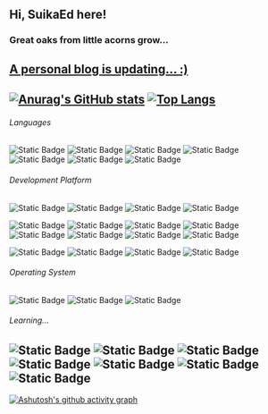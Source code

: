 ## Hi, SuikaEd here!  
### Great oaks from little acorns grow...  
[A personal blog is updating... :)](https://suikaed.github.io/WebsiteMain/)  
-------
<!--
![Metrics](https://metrics.lecoq.io/SuikaEd?template=classic&base.community=0&base.repositories=0&base.metadata=0&isocalendar=1&base=header%2C%20activity%2C%20community%2C%20repositories%2C%20metadata&base.indepth=false&base.hireable=false&base.skip=false&isocalendar=false&isocalendar.duration=half-year&config.timezone=Asia%2FShanghai)  
-------
-->
[![Anurag's GitHub stats](https://github-readme-stats.vercel.app/api?username=SuikaEd&count_private=true&theme=bear&count_private=true)](https://github.com/SuikaEd/github-readme-stats)
[![Top Langs](https://github-readme-stats.vercel.app/api/top-langs/?username=SuikaEd&layout=compact&theme=bear&hide=scss,shaderlab&count_private=true)](https://github.com/SuikaEd/github-readme-stats)  
-------
###### Languages  
![Static Badge](https://img.shields.io/badge/Python-3776AB?logo=python&logoColor=FFFFFF)
![Static Badge](https://img.shields.io/badge/C%23-512BD4?logo=csharp&logoColor=FFFFFF)
![Static Badge](https://img.shields.io/badge/C%2B%2B-00599C?logo=cplusplus&logoColor=FFFFFF)
![Static Badge](https://img.shields.io/badge/Java%2FKotlin-7F52FF?logo=kotlin&logoColor=FFFFFF)
![Static Badge](https://img.shields.io/badge/HTML-E34F26?logo=html5&logoColor=FFFFFF)
![Static Badge](https://img.shields.io/badge/Markdown-000000?logo=markdown&logoColor=FFFFFF)
![Static Badge](https://img.shields.io/badge/VHDL-ED1C24?logo=amd&logoColor=FFFFFF)  

###### Development Platform  
![Static Badge](https://img.shields.io/badge/GitHub-181717?logo=github&logoColor=FFFFFF)
![Static Badge](https://img.shields.io/badge/Gitee-C71D23?logo=gitee&logoColor=FFFFFF)
![Static Badge](https://img.shields.io/badge/Notion-000000?logo=notion&logoColor=FFFFFF)
![Static Badge](https://img.shields.io/badge/Trello-0052CC?logo=trello&logoColor=FFFFFF)  

![Static Badge](https://img.shields.io/badge/MATLAB-000000?logo=matrix&logoColor=FFFFFF)
![Static Badge](https://img.shields.io/badge/Unity-FFFFFF?logo=unity&logoColor=000000)
![Static Badge](https://img.shields.io/badge/KeilStudioCloud-03234B?logo=stmicroelectronics&logoColor=FFFFFF)
![Static Badge](https://img.shields.io/badge/PyCharm-000000?logo=pycharm&logoColor=FFFFFF)
![Static Badge](https://img.shields.io/badge/Anaconda-44A833?logo=anaconda&logoColor=FFFFFF)
![Static Badge](https://img.shields.io/badge/XCode-147EFB?logo=xcode&logoColor=FFFFFF)
![Static Badge](https://img.shields.io/badge/VisualStudio-5C2D91?logo=visualstudio&logoColor=FFFFFF)
![Static Badge](https://img.shields.io/badge/AndroidStudio-3DDC84?logo=androidstudio&logoColor=FFFFFF)  

![Static Badge](https://img.shields.io/badge/DreamWeaver-FF61F6?logo=adobedreamweaver&logoColor=FFFFFF)
![Static Badge](https://img.shields.io/badge/LightRoomClassic-31A8FF?logo=adobelightroomclassic&logoColor=FFFFFF)
![Static Badge](https://img.shields.io/badge/AffinityPhoto-7E4DD2?logo=affinityphoto&logoColor=FFFFFF)
![Static Badge](https://img.shields.io/badge/PremierePro-9999FF?logo=adobepremierepro&logoColor=FFFFFF)  

###### Operating System  
![Static Badge](https://img.shields.io/badge/Ubuntu-E95420?logo=ubuntu&logoColor=FFFFFF)
![Static Badge](https://img.shields.io/badge/MacOS-000000?logo=apple&logoColor=FFFFFF)
![Static Badge](https://img.shields.io/badge/Windows10-0078D4?logo=windows10&logoColor=FFFFFF)  
###### Learning...  
![Static Badge](https://img.shields.io/badge/TensorFlow-FF6F00?logo=tensorflow&logoColor=FFFFFF)
![Static Badge](https://img.shields.io/badge/ML&AI-EE4C2C?logo=pytorch&logoColor=FFFFFF)
![Static Badge](https://img.shields.io/badge/JavaScript-F7DF1E?logo=javascript&logoColor=FFFFFF)
![Static Badge](https://img.shields.io/badge/CSS-1572B6?logo=css3&logoColor=FFFFFF)
![Static Badge](https://img.shields.io/badge/Lua-2C2D72?logo=lua&logoColor=FFFFFF)
![Static Badge](https://img.shields.io/badge/Rust-000000?logo=rust&logoColor=FFFFFF)
![Static Badge](https://img.shields.io/badge/Sketch-F7B500?logo=sketch&logoColor=FFFFFF)  
-------
[![Ashutosh's github activity graph](https://github-readme-activity-graph.vercel.app/graph?username=SuikaEd&theme=react-dark&height=400&hide_border=true)](https://github.com/SuikaEd/github-readme-activity-graph)
<!--
**SuikaEd/SuikaEd** is a ✨ _special_ ✨ repository because its `README.md` (this file) appears on your GitHub profile.

Here are some ideas to get you started:

- 🔭 I’m currently working on ...
- 🌱 I’m currently learning ...
- 👯 I’m looking to collaborate on ...
- 🤔 I’m looking for help with ...
- 💬 Ask me about ...
- 📫 How to reach me: ...
- 😄 Pronouns: ...
- ⚡ Fun fact: ...
-->
